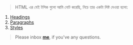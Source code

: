 > HTML এর যেই টপিক গুলো আমি নোট করেছি, নিচে তার একটা লিষ্ট দেওয়া হলো:


1. [Headings](https://github.com/sdshoriot/HTML/blob/master/Headings.md)
2. [Paragraphs](https://github.com/sdshoriot/HTML/blob/master/Paragraphs.md)
3. [Styles](https://github.com/sdshoriot/HTML/blob/master/Styles.md)


> Please inbox **[me](https://www.facebook.com/shoriot)**, if you've any questions.